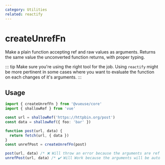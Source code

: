 ```yaml
---
category: Utilities
related: reactify
---
```


# createUnrefFn

Make a plain function accepting ref and raw values as arguments.
Returns the same value the unconverted function returns, with proper typing.

::: tip
Make sure you're using the right tool for the job. Using `reactify`
might be more pertinent in some cases where you want to evaluate the function on each changes of it's arguments.
:::

## Usage

```ts
import { createUnrefFn } from '@vueuse/core'
import { shallowRef } from 'vue'

const url = shallowRef('https://httpbin.org/post')
const data = shallowRef({ foo: 'bar' })

function post(url, data) {
  return fetch(url, { data })
}
const unrefPost = createUnrefFn(post)

post(url, data) /* ❌ Will throw an error because the arguments are refs */
unrefPost(url, data) /* ✔️ Will Work because the arguments will be auto unref */
```
